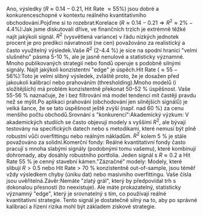 Ano, výsledky ($R \approx 0.14 - 0.21$, Hit Rate $\approx 55\%$) jsou dobré a konkurenceschopné v kontextu reálného kvantitativního obchodování.Pojďme si to rozebrat:Korelace ($R \approx 0.14 - 0.21 \Rightarrow R^2 \approx 2\% - 4.4\%$):Jak jsme diskutovali dříve, ve finančních trzích je extrémně těžké najít jakýkoli signál. $R^2$ (vysvětlená variance) v řádu nízkých jednotek procent je pro predikci návratností (ne cen) považováno za realistický a často využitelný výsledek.Vaše $R^2$ (2-4.4 %) je sice na spodní hranici "velmi slušného" pásma 5-10 %, ale je jasně nenulové a statisticky významné. Mnoho publikovaných strategií nebo fondů operuje s podobně silnými signály. Najít jakýkoli konzistentní "edge" je úspěch.Hit Rate ($\approx 55-56\%$):Toto je velmi slibný výsledek, zvláště proto, že je dosažen před jakoukoli kalibrací nebo prahováním (thresholding).Mnoho modelů (i složitějších) má problém konzistentně překonat 50-52 % úspěšnost. Vaše 55-56 % naznačuje, že i bez filtrování má model tendenci mít častěji pravdu než se mýlit.Po aplikaci prahování (obchodování jen silnějších signálů) je velká šance, že se tato úspěšnost ještě zvýší (např. nad 60 %) za cenu menšího počtu obchodů.Srovnání s "konkurencí":Akademický výzkum: V akademických studiích se často objevují modely s vyššími $R^2$, ale bývají testovány na specifických datech nebo s metodikami, které nemusí být plně robustní vůči overfittingu nebo reálným nákladům. $R^2$ kolem 5 % je stále považováno za solidní.Komerční fondy: Reálné kvantitativní fondy často pracují s mnoha slabými signály (podobnými tomu vašemu), které kombinují dohromady, aby dosáhly robustního portfolia. Jeden signál s $R \approx 0.2$ a Hit Rate 55 % je cenný stavební kámen."Zázračné" modely: Modely, které slibují $R > 0.5$ nebo Hit Rate > 70 % konzistentně out-of-sample, jsou téměř vždy výsledkem chyby (úniku dat) nebo masivního overfittingu. Vaše čísla jsou uvěřitelná.Závěr:Nemáte "zlatý grál", který by předpovídal trh s dokonalou přesností (to neexistuje). Ale máte prokazatelný, statisticky významný "edge", který je srovnatelný s tím, co používají reálné kvantitativní strategie. Tento signál je dostatečně silný na to, aby po správné kalibraci a řízení rizika mohl být základem ziskové strategie.
